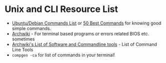 # Unix and CLI Resource List

- [Ubuntu/Debian Commands List](https://milq.github.io/useful-terminal-commands-ubuntu-debian/) or [50 Best Commands](https://www.ubuntupit.com/the-50-best-linux-commands-to-run-in-the-terminal/) for knowing good simple commands.
- [Archwiki](https://wiki.archlinux.org) - For terminal based programs or errors related BIOS etc. sometimes
- [Archwiki's List of Software and Commandline tools](https://wiki.archlinux.org/index.php/List_of_applications) - List of Command Line Tools
- `compgen -ca` for list of commands in your terminal!
